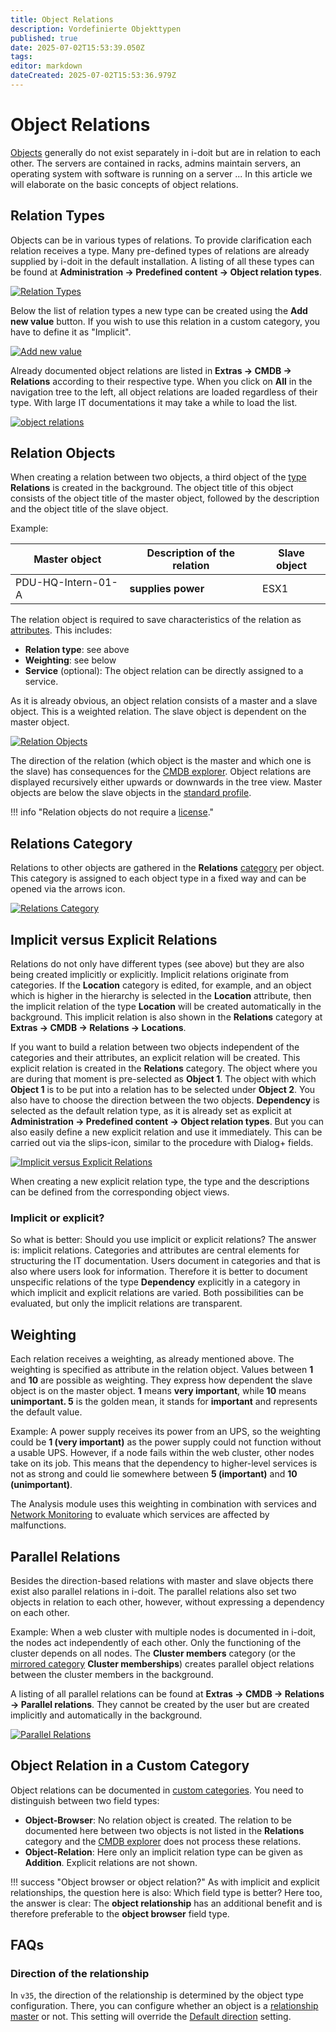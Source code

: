```yaml
---
title: Object Relations
description: Vordefinierte Objekttypen
published: true
date: 2025-07-02T15:53:39.050Z
tags: 
editor: markdown
dateCreated: 2025-07-02T15:53:36.979Z
---
```


# Object Relations

[Objects](structure-of-the-it-documentation.md) generally do not exist separately in i-doit but are in relation to each other. The servers are contained in racks, admins maintain servers, an operating system with software is running on a server ... In this article we will elaborate on the basic concepts of object relations.

## Relation Types

Objects can be in various types of relations. To provide clarification each relation receives a type. Many pre-defined types of relations are already supplied by i-doit in the default installation. A listing of all these types can be found at **Administration → Predefined content → Object relation types**.

[![Relation Types](../assets/images/en/basics/object-relations/1-or.png)](../assets/images/en/basics/object-relations/1-or.png)

Below the list of relation types a new type can be created using the **Add new value** button. If you wish to use this relation in a custom category, you have to define it as "Implicit".

[![Add new value](../assets/images/en/basics/object-relations/2-or.png)](../assets/images/en/basics/object-relations/2-or.png)

Already documented object relations are listed in **Extras → CMDB → Relations** according to their respective type. When you click on **All** in the navigation tree to the left, all object relations are loaded regardless of their type. With large IT documentations it may take a while to load the list.

[![object relations](../assets/images/en/basics/object-relations/3-or.png)](../assets/images/en/basics/object-relations/3-or.png)

## Relation Objects

When creating a relation between two objects, a third object of the [type](structure-of-the-it-documentation.md) **Relations** is created in the background. The object title of this object consists of the object title of the master object, followed by the description and the object title of the slave object.

Example:

| Master object      | Description of the relation | Slave object |
| ------------------ | --------------------------- | ------------ |
| PDU-HQ-Intern-01-A | **supplies power**          | ESX1         |

The relation object is required to save characteristics of the relation as [attributes](structure-of-the-it-documentation.md). This includes:

-   **Relation type**: see above
-   **Weighting**: see below
-   **Service** (optional): The object relation can be directly assigned to a service.

As it is already obvious, an object relation consists of a master and a slave object. This is a weighted relation. The slave object is dependent on the master object.

[![Relation Objects](../assets/images/en/basics/object-relations/4-or.png)](../assets/images/en/basics/object-relations/4-or.png)

The direction of the relation (which object is the master and which one is the slave) has consequences for the [CMDB explorer](../evaluation/cmdb-explorer/index.md). Object relations are displayed recursively either upwards or downwards in the tree view. Master objects are below the slave objects in the [standard profile](../evaluation/cmdb-explorer/profiles-in-the-cmdb-explorer.md).

!!! info "Relation objects do not require a [license](../maintenance-and-operation/licensing.md)."

## Relations Category

Relations to other objects are gathered in the **Relations** [category](structure-of-the-it-documentation.md) per object. This category is assigned to each object type in a fixed way and can be opened via the arrows icon.

[![Relations Category](../assets/images/en/basics/object-relations/5-or.png)](../assets/images/en/basics/object-relations/5-or.png)

## Implicit versus Explicit Relations

Relations do not only have different types (see above) but they are also being created implicitly or explicitly. Implicit relations originate from categories. If the **Location** category is edited, for example, and an object which is higher in the hierarchy is selected in the **Location** attribute, then the implicit relation of the type **Location** will be created automatically in the background. This implicit relation is also shown in the **Relations** category at **Extras → CMDB → Relations → Locations**.

If you want to build a relation between two objects independent of the categories and their attributes, an explicit relation will be created. This explicit relation is created in the **Relations** category. The object where you are during that moment is pre-selected as **Object 1**. The object with which **Object 1** is to be put into a relation has to be selected under **Object 2**. You also have to choose the direction between the two objects. **Dependency** is selected as the default relation type, as it is already set as explicit at **Administration → Predefined content → Object relation types**. But you can also easily define a new explicit relation and use it immediately. This can be carried out via the slips-icon, similar to the procedure with Dialog+ fields.

[![Implicit versus Explicit Relations](../assets/images/en/basics/object-relations/6-or.png)](../assets/images/en/basics/object-relations/6-or.png)

When creating a new explicit relation type, the type and the descriptions can be defined from the corresponding object views.

### Implicit or explicit?

So what is better: Should you use implicit or explicit relations? The answer is: implicit relations. Categories and attributes are central elements for structuring the IT documentation. Users document in categories and that is also where users look for information. Therefore it is better to document unspecific relations of the type **Dependency** explicitly in a category in which implicit and explicit relations are varied. Both possibilities can be evaluated, but only the implicit relations are transparent.

## Weighting

Each relation receives a weighting, as already mentioned above. The weighting is specified as attribute in the relation object. Values between **1** and **10** are possible as weighting. They express how dependent the slave object is on the master object. **1** means **very important**, while **10** means **unimportant. 5** is the golden mean, it stands for **important** and represents the default value.

Example: A power supply receives its power from an UPS, so the weighting could be **1 (very important)** as the power supply could not function without a usable UPS. However, if a node fails within the web cluster, other nodes take on its job. This means that the dependency to higher-level services is not as strong and could lie somewhere between **5 (important)** and **10 (unimportant)**.

The Analysis module uses this weighting in combination with services and [Network Monitoring](../automation-and-integration/network-monitoring/index.md) to evaluate which services are affected by malfunctions.

## Parallel Relations

Besides the direction-based relations with master and slave objects there exist also parallel relations in i-doit. The parallel relations also set two objects in relation to each other, however, without expressing a dependency on each other.

Example: When a web cluster with multiple nodes is documented in i-doit, the nodes act independently of each other. Only the functioning of the cluster depends on all nodes. The **Cluster members** category (or the [mirrored category](structure-of-the-it-documentation.md) **Cluster memberships**) creates parallel object relations between the cluster members in the background.

A listing of all parallel relations can be found at **Extras → CMDB → Relations → Parallel relations**. They cannot be created by the user but are created implicitly and automatically in the background.

[![Parallel Relations](../assets/images/en/basics/object-relations/7-or.png)](../assets/images/en/basics/object-relations/7-or.png)

## Object Relation in a Custom Category

Object relations can be documented in [custom categories](custom-categories.md). You need to distinguish between two field types:

-   **Object-Browser**: No relation object is created. The relation to be documented here between two objects is not listed in the **Relations** category and the [CMDB explorer](../evaluation/cmdb-explorer/index.md) does not process these relations.
-   **Object-Relation**: Here only an implicit relation type can be given as **Addition**. Explicit relations are not shown.

!!! success "Object browser or object relation?"
    As with implicit and explicit relationships, the question here is also: Which field type is better? Here too, the answer is clear: The **object relationship** has an additional benefit and is therefore preferable to the **object browser** field type.

## FAQs

### Direction of the relationship

In `v35`, the direction of the relationship is determined by the object type configuration. There, you can configure whether an object is a [relationship master](custom-object-types.md#fields-in-the-configuration) or not. This setting will override the [Default direction](#object-relations) setting.
